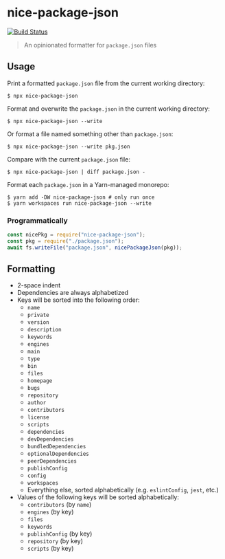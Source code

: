 # nice-package-json

[![Build Status](https://travis-ci.org/bentruyman/nice-package-json.svg?branch=develop)](https://travis-ci.org/bentruyman/nice-package-json)

> An opinionated formatter for `package.json` files

## Usage

Print a formatted `package.json` file from the current working directory:

```console
$ npx nice-package-json
```

Format and overwrite the `package.json` in the current working directory:

```console
$ npx nice-package-json --write
```

Or format a file named something other than `package.json`:

```console
$ npx nice-package-json --write pkg.json
```

Compare with the current `package.json` file:

```console
$ npx nice-package-json | diff package.json -
```

Format each `package.json` in a Yarn-managed monorepo:

```console
$ yarn add -DW nice-package-json # only run once
$ yarn workspaces run nice-package-json --write
```

### Programmatically

```javascript
const nicePkg = require("nice-package-json");
const pkg = require("./package.json");
await fs.writeFile("package.json", nicePackageJson(pkg));
```

## Formatting

- 2-space indent
- Dependencies are always alphabetized
- Keys will be sorted into the following order:
  - `name`
  - `private`
  - `version`
  - `description`
  - `keywords`
  - `engines`
  - `main`
  - `type`
  - `bin`
  - `files`
  - `homepage`
  - `bugs`
  - `repository`
  - `author`
  - `contributors`
  - `license`
  - `scripts`
  - `dependencies`
  - `devDependencies`
  - `bundledDependencies`
  - `optionalDependencies`
  - `peerDependencies`
  - `publishConfig`
  - `config`
  - `workspaces`
  - Everything else, sorted alphabetically (e.g. `eslintConfig`, `jest`, etc.)
- Values of the following keys will be sorted alphabetically:
  - `contributors` (by `name`)
  - `engines` (by key)
  - `files`
  - `keywords`
  - `publishConfig` (by key)
  - `repository` (by key)
  - `scripts` (by key)

